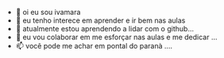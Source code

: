 - 👋 oi eu sou ivamara
- 👀 eu tenho interece em aprender e ir bem nas aulas
- 🌱 atualmente estou aprendendo a lidar com o github...
- 💞️ eu vou colaborar em me esforçar nas aulas  e me dedicar ...
- 📫 você pode me achar em pontal do paranà ....

<!---
ivamara/ivamara is a ✨ special ✨ repository because its `README.md` (this file) appears on your GitHub profile.
You can click the Preview link to take a look at your changes.
--->
